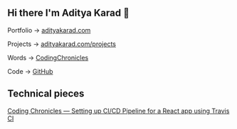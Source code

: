 ## Hi there I'm Aditya Karad 👋
Portfolio → [adityakarad.com](https://adityakarad.com)

Projects → [adityakarad.com/projects](https://adityakarad.com/projects)

Words → [CodingChronicles](https://codingchronicles.adityakarad.com/)

Code → [GitHub](https://github.com/itsKarad?tab=repositories)

## Technical pieces

[Coding Chronicles — Setting up CI/CD Pipeline for a React app using Travis CI ](https://codingchronicles.adityakarad.com/ci-cd-for-react-project-using-travis-ci)



<!--
**adityakarad17/adityakarad17** is a ✨ _special_ ✨ repository because its `README.md` (this file) appears on your GitHub profile.

Here are some ideas to get you started:

- 🔭 I’m currently working on ...
- 🌱 I’m currently learning ...
- 👯 I’m looking to collaborate on ...
- 🤔 I’m looking for help with ...
- 💬 Ask me about ...
- 📫 How to reach me: ...
- 😄 Pronouns: ...
- ⚡ Fun fact: ...
-->
